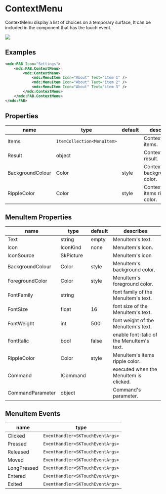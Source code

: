 # ContextMenu

ContextMenu display a list of choices on a temporary surface, It can be included in the component that has the touch event.



![](/assets/context-menus.png)


## Examples

```xml
<mdc:FAB Icon="Settings">
	<mdc:FAB.ContextMenu>
        <mdc:ContextMenu>
            <mdc:MenuItem Icon="About" Text="item 1" />
            <mdc:MenuItem Icon="About" Text="item 2" />
            <mdc:MenuItem Icon="About" Text="item 3" />
    	</mdc:ContextMenu>
	</mdc:FAB.ContextMenu>
</mdc:FAB>
```



## Properties

| name             | type                       | default | describes                         |
| ---------------- | -------------------------- | ------- | --------------------------------- |
| Items            | `ItemCollection<MenuItem>` |         | ContextMenu's items.              |
| Result           | object                     |         | ContextMenu's result.             |
| BackgroundColour | Color                      | style   | ContextMenu's background color.   |
| RippleColor      | Color                      | style   | ContextMenu's items ripple color. |



## MenuItem Properties

| name             | type      | default | describes                                  |
| ---------------- | --------- | ------- | ------------------------------------------ |
| Text             | string    | empty   | MenuItem's text.                           |
| Icon             | IconKind  | none    | MenuItem's Icon.                           |
| IconSource       | SkPicture |         | MenuItem's icon                            |
| BackgroundColour | Color     | style   | MenuItem's background color.               |
| ForegroundColor  | Color     | style   | MenuItem's foreground color.               |
| FontFamily       | string    |         | font family of the MenuItem's text.        |
| FontSize         | float     | 16      | font size of the MenuItem's text.          |
| FontWeight       | int       | 500     | font weight of the MenuItem's text.        |
| FontItalic       | bool      | false   | enable font italic of the MenuItem's text. |
| RippleColor      | Color     | style   | MenuItem's items ripple color.             |
| Command          | ICommand  |         | executed when the MenuItem is clicked.     |
| CommandParameter | object    |         | Command's parameter.                       |



## MenuItem Events

| name        | type                             |
| ----------- | -------------------------------- |
| Clicked     | `EventHandler<SKTouchEventArgs>` |
| Pressed     | `EventHandler<SKTouchEventArgs>` |
| Released    | `EventHandler<SKTouchEventArgs>` |
| Moved       | `EventHandler<SKTouchEventArgs>` |
| LongPressed | `EventHandler<SKTouchEventArgs>` |
| Entered     | `EventHandler<SKTouchEventArgs>` |
| Exited      | `EventHandler<SKTouchEventArgs>` |